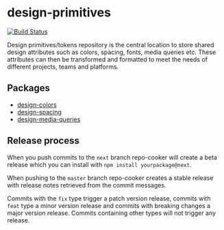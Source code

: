 # design-primitives

[![Build Status](https://dev.azure.com/powelcomponentregistry/powelcomponentregistry/_apis/build/status/PowelAS.design-primitives?branchName=master)](https://dev.azure.com/powelcomponentregistry/powelcomponentregistry/_build/latest?definitionId=3&branchName=master)

Design primitives/tokens repository is the central location to store shared design attributes such as colors, spacing, fonts, media queries etc. These attributes can then be transformed and formatted to meet the needs of different projects, teams and platforms.

## Packages

- [design-colors](https://github.com/PowelAS/design-primitives/tree/master/packages/%40powel/design-colors)
- [design-spacing](https://github.com/PowelAS/design-primitives/tree/master/packages/%40powel/design-spacing)
- [design-media-queries](https://github.com/PowelAS/design-primitives/tree/master/packages/%40powel/design-media-queries)

## Release process

When you push commits to the `next` branch repo-cooker will create a beta release which you can install with `npm install yourpackage@next`.

When pushing to the `master` branch repo-cooker creates a stable release with release notes retrieved from the commit messages.

Commits with the `fix` type trigger a patch version release, commits with `feat` type a minor version release and commits with breaking changes a major version release. Commits containing other types will not trigger any release.
